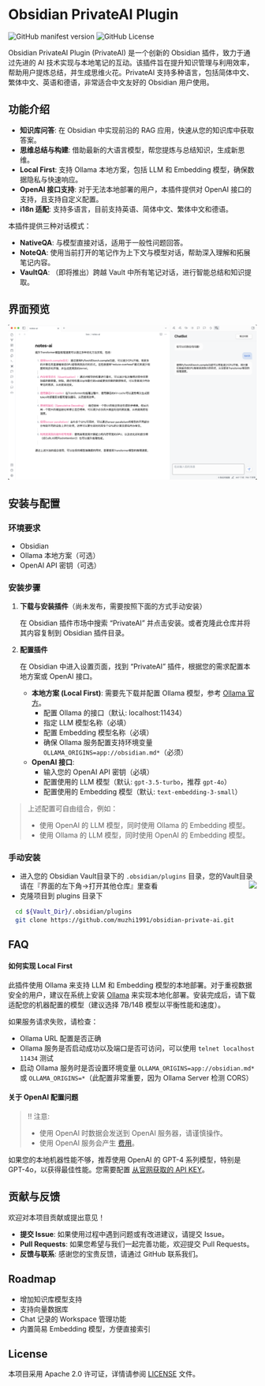 # Obsidian PrivateAI Plugin

![GitHub manifest version](https://img.shields.io/github/manifest-json/v/muzhi1991/obsidian-private-ai)
![GitHub License](https://img.shields.io/github/license/muzhi1991/obsidian-private-ai)

Obsidian PrivateAI Plugin (PrivateAI) 是一个创新的 Obsidian 插件，致力于通过先进的 AI 技术实现与本地笔记的互动。该插件旨在提升知识管理与利用效率，帮助用户提炼总结，并生成思维火花。PrivateAI 支持多种语言，包括简体中文、繁体中文、英语和德语，非常适合中文友好的 Obsidian 用户使用。

## 功能介绍

* **知识库问答**: 在 Obsidian 中实现前沿的 RAG 应用，快速从您的知识库中获取答案。
* **思维总结与构建**: 借助最新的大语言模型，帮您提炼与总结知识，生成新思维。
* **Local First**: 支持 Ollama 本地方案，包括 LLM 和 Embedding 模型，确保数据隐私与快速响应。
* **OpenAI 接口支持**: 对于无法本地部署的用户，本插件提供对 OpenAI 接口的支持，且支持自定义配置。
* **i18n 适配**: 支持多语言，目前支持英语、简体中文、繁体中文和德语。

本插件提供三种对话模式：

* **NativeQA**: 与模型直接对话，适用于一般性问题回答。
* **NoteQA**: 使用当前打开的笔记作为上下文与模型对话，帮助深入理解和拓展笔记内容。
* **VaultQA**: （即将推出）跨越 Vault 中所有笔记对话，进行智能总结和知识提取。

## 界面预览

![App Screenshot](./screenshots/main.png)

## 安装与配置

### 环境要求

- Obsidian
- Ollama 本地方案（可选）
- OpenAI API 密钥（可选）

### 安装步骤

1. **下载与安装插件**（尚未发布，需要按照下面的方式手动安装）

   在 Obsidian 插件市场中搜索 “PrivateAI” 并点击安装。或者克隆此仓库并将其内容复制到 Obsidian 插件目录。

2. **配置插件**

   在 Obsidian 中进入设置页面，找到 “PrivateAI” 插件，根据您的需求配置本地方案或 OpenAI 接口。

   - **本地方案 (Local First)**: 需要先下载并配置 Ollama 模型，参考 [Ollama 官方](https://ollama.com/)。
     - 配置 Ollama 的接口（默认: localhost:11434）
     - 指定 LLM 模型名称（必填）
     - 配置 Embedding 模型名称（必填）
     - 确保 Ollama 服务配置支持环境变量 `OLLAMA_ORIGINS=app://obsidian.md*`（必须）
   - **OpenAI 接口**:
     - 输入您的 OpenAI API 密钥（必填）
     - 配置使用的 LLM 模型（默认: `gpt-3.5-turbo`，推荐 `gpt-4o`）
     - 配置使用的 Embedding 模型（默认: `text-embedding-3-small`）

> 上述配置可自由组合，例如：
> * 使用 OpenAI 的 LLM 模型，同时使用 Ollama 的 Embedding 模型。
> * 使用 Ollama 的 LLM 模型，同时使用 OpenAI 的 Embedding 模型。

### 手动安装

* 进入您的 Obsidian Vault目录下的 `.obsidian/plugins` 目录，您的Vault目录请在『界面的左下角->打开其他仓库』里查看 <img style="float: right;" src="https://publish-01.obsidian.md/access/f786db9fac45774fa4f0d8112e232d67/Attachments/icons/obsidian-icon-vault-switcher.svg">
* 克隆项目到 plugins 目录下

```bash
  cd ${Vault_Dir}/.obsidian/plugins
  git clone https://github.com/muzhi1991/obsidian-private-ai.git
```

## FAQ

#### 如何实现 Local First

此插件使用 Ollama 来支持 LLM 和 Embedding 模型的本地部署。对于重视数据安全的用户，建议在系统上安装 [Ollama](https://ollama.com/) 来实现本地化部署。安装完成后，请下载适配您的机器配置的模型（建议选择 7B/14B 模型以平衡性能和速度）。

如果服务请求失败，请检查：
* Ollama URL 配置是否正确
* Ollama 服务是否启动成功以及端口是否可访问，可以使用 `telnet localhost 11434` 测试
* 启动 Ollama 服务时是否设置环境变量 `OLLAMA_ORIGINS=app://obsidian.md*` 或 `OLLAMA_ORIGINS=*`（此配置非常重要，因为 Ollama Server 检测 CORS）

#### 关于 OpenAI 配置问题

> !! 注意:
> * 使用 OpenAI 时数据会发送到 OpenAI 服务器，请谨慎操作。
> * 使用 OpenAI 服务会产生 [费用](https://openai.com/api/pricing)。

如果您的本地机器性能不够，推荐使用 OpenAI 的 GPT-4 系列模型，特别是 GPT-4o，以获得最佳性能。您需要配置 [从官网获取的 API KEY](https://platform.openai.com/account/api-keys)。

## 贡献与反馈

欢迎对本项目贡献或提出意见！

- **提交 Issue**: 如果使用过程中遇到问题或有改进建议，请提交 Issue。
- **Pull Requests**: 如果您希望与我们一起完善功能，欢迎提交 Pull Requests。
- **反馈与联系**: 感谢您的宝贵反馈，请通过 GitHub 联系我们。

## Roadmap

- 增加知识库模型支持
- 支持向量数据库
- Chat 记录的 Workspace 管理功能
- 内置简易 Embedding 模型，方便直接索引

## License

本项目采用 Apache 2.0 许可证，详情请参阅 [LICENSE](./LICENSE) 文件。